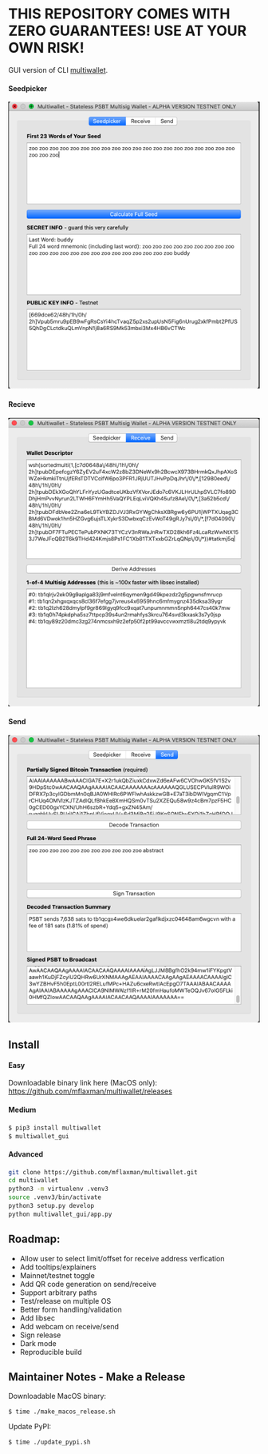 # THIS REPOSITORY COMES WITH ZERO GUARANTEES! USE AT YOUR OWN RISK!

GUI version of CLI [multiwallet](https://twitter.com/mflaxman/status/1321503036724989952).

#### Seedpicker
![](https://raw.githubusercontent.com/mflaxman/multiwallet/main/images/seedpicker.png)

#### Recieve
![](https://raw.githubusercontent.com/mflaxman/multiwallet/main/images/receive.png)

#### Send
![](https://raw.githubusercontent.com/mflaxman/multiwallet/main/images/send.png)

## Install

#### Easy
Downloadable binary link here (MacOS only):  
<https://github.com/mflaxman/multiwallet/releases>

#### Medium
```bash
$ pip3 install multiwallet
$ multiwallet_gui
```

#### Advanced
```bash
git clone https://github.com/mflaxman/multiwallet.git
cd multiwallet
python3 -m virtualenv .venv3
source .venv3/bin/activate
python3 setup.py develop
python multiwallet_gui/app.py 
```

## Roadmap:
* Allow user to select limit/offset for receive address verfication
* Add tooltips/explainers
* Mainnet/testnet toggle
* Add QR code generation on send/receive
* Support arbitrary paths
* Test/release on multiple OS
* Better form handling/validation
* Add libsec
* Add webcam on receive/send
* Sign release
* Dark mode
* Reproducible build

## Maintainer Notes - Make a Release

Downloadable MacOS binary:
```
$ time ./make_macos_release.sh 
```

Update PyPI:
```
$ time ./update_pypi.sh
```
